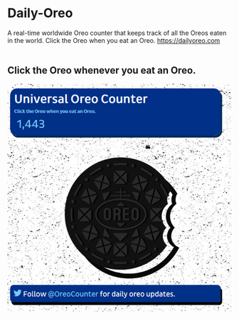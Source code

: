# Daily-Oreo
A real-time worldwide Oreo counter that keeps track of all the Oreos eaten in the world. Click the Oreo when you eat an Oreo.
https://dailyoreo.com
<br>
<br>
## Click the Oreo whenever you eat an Oreo. 
![Preview](https://raw.githubusercontent.com/sethpoly/Daily-Oreo/master/Oreo_imgs/home.PNG) 
